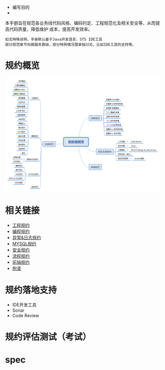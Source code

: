 - 编写目的
-
本手册旨在规范各业务线代码风格、编码约定、工程规范化及相关安全等，从而提高代码质量，降低维护
成本，提高开发效率。

	如无特殊说明，手册默认基于Java开发语言，STS IDE工具
	部分规范章节向微服务靠拢，部分特例情况需单独讨论，比如IDE工具的支持等。
	

# 规约概览 #

![](docs/拍拍信规范.png)

# 相关链接  #

- [工程规约](project-spec.md "project-spec.md")
- [编程规约](coding-spec.md "coding-spec.md")
- [异常&日志规约](exception%20&%20log-spec.md "exception & log-spec.md")
- [MYSQL规约](mysql-spec.md "mysql-spec.md")
- [安全规约](security-spec.md "security-spec.md")
- [流程规约](workflow-spec.md "workflow-spec.md")
- [前端规约]()
- [附录](appendix.md)
# 规约落地支持 #

- IDE开发工具
- Sonar
- Code Review

#  规约评估测试（考试） #


# spec
